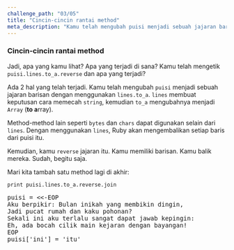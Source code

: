 ```yaml
---
challenge_path: "03/05"
title: "Cincin-cincin rantai method"
meta_description: "Kamu telah mengubah puisi menjadi sebuah jajaran barisan dengan menggunakan lines.to_a. lines membuat keputusan cara memecah string, kemudian to_a mengubahnya menjadi Array"
---
```


### Cincin-cincin rantai method

Jadi, apa yang kamu lihat? Apa yang terjadi di sana? Kamu telah mengetik `puisi.lines.to_a.reverse` dan apa yang terjadi?

Ada 2 hal yang telah terjadi. Kamu telah mengubah `puisi` menjadi sebuah jajaran barisan dengan menggunakan `lines.to_a`. `lines` membuat keputusan cara memecah `string`, kemudian `to_a` mengubahnya menjadi `Array` (**to a**rray).

Method-method lain seperti `bytes` dan `chars` dapat digunakan selain dari `lines`. Dengan menggunakan `lines`, Ruby akan mengembalikan setiap baris dari puisi itu.

Kemudian, kamu `reverse` jajaran itu. Kamu memiliki barisan. Kamu balik mereka. Sudah, begitu saja.

Mari kita tambah satu method lagi di akhir:

`
print puisi.lines.to_a.reverse.join
`

<pre id="code-prefill">
puisi = <<-EOP
Aku berpikir: Bulan inikah yang membikin dingin,
Jadi pucat rumah dan kaku pohonan?
Sekali ini aku terlalu sangat dapat jawab kepingin:
Eh, ada bocah cilik main kejaran dengan bayangan!
EOP
puisi['ini'] = 'itu'
</pre>
